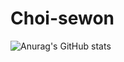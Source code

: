 # Choi-sewon

![Anurag's GitHub stats](https://github-readme-stats.vercel.app/api?username=anuraghazra&show_icons=true&theme=radical)
